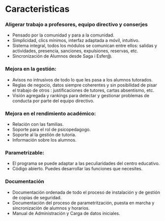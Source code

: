 # Caracteristicas

### **Aligerar trabajo a profesores, equipo directivo y conserjes**

* Pensado por la comunidad y para a la comunidad.  
* Simplicidad, clics mínimos, interfaz adaptada a móvil, intuitivo. 
* Sistema integral, todos los módulos se comunican entre ellos: salidas y actividades, presencia, sanciones, expulsiones, reservas, etc. 
* Sincronización de Alumnos desde Saga i Esfer@. 



### Mejora en  la gestión:

* Avisos no intrusivos de todo lo que les pasa a los alumnos tutorados. 
* Reglas de negocio, datos siempre coherentes y sin posibilidad de  pisar el trabajo de otros : justificaciones de tutores, cartas absentismo, etc. 
* Visión agregada y rankings para detectar y gestionar problemas de conducta por parte del equipo directivo.

### Mejora en el  rendimiento académico:

* Relación con las familias.
* Soporte para el rol de psicopedagogo.
* Soporte al la gestión de tutoría.
* Información sobre los alumnos.

### Parametrizable:

* El programa se puede adaptar a las peculiaridades del centro educativo.
* Código abierto. Puedes desarrollar las funciones que necesites.

### Documentación

* Documentación ordenada de todo el proceso de instalación y de gestión de copias de seguridad.
* Documentación del proceso de parametritzación, puesta en marcha y sincronización de alumnos y horarios.
* Manual de Administración y Carga de datos iniciales.



